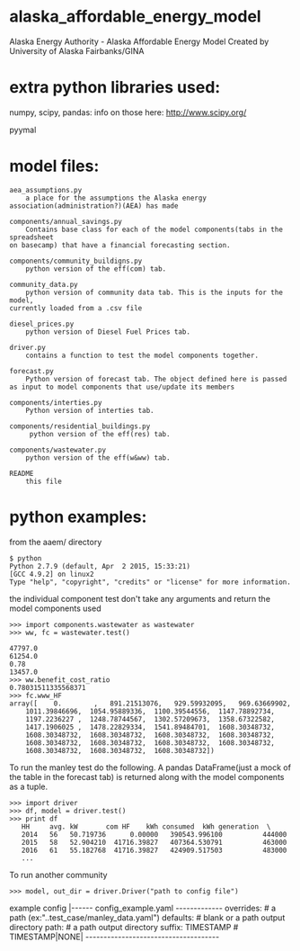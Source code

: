 # alaska_affordable_energy_model
Alaska Energy Authority - Alaska Affordable Energy Model
Created by University of Alaska Fairbanks/GINA

# extra python libraries used:
numpy, scipy, pandas: info on those here: http://www.scipy.org/

pyymal

# model files:
    aea_assumptions.py
        a place for the assumptions the Alaska energy association(administration?)(AEA) has made

    components/annual_savings.py
        Contains base class for each of the model components(tabs in the spreadsheet
    on basecamp) that have a financial forecasting section.

    components/community_buildigns.py
        python version of the eff(com) tab.

    community_data.py
        python version of community data tab. This is the inputs for the model,
    currently loaded from a .csv file

    diesel_prices.py
        python version of Diesel Fuel Prices tab.

    driver.py
        contains a function to test the model components together.

    forecast.py
        Python version of forecast tab. The object defined here is passed
    as input to model components that use/update its members

    components/interties.py
        Python version of interties tab.

    components/residential_buildings.py
         python version of the eff(res) tab.

    components/wastewater.py
        python version of the eff(w&ww) tab.

    README
        this file


# python examples:
from the aaem/ directory

    $ python
    Python 2.7.9 (default, Apr  2 2015, 15:33:21)
    [GCC 4.9.2] on linux2
    Type "help", "copyright", "credits" or "license" for more information.

the individual component test don't take any arguments and return the model components used

    >>> import components.wastewater as wastewater
    >>> ww, fc = wastewater.test()

    47797.0
    61254.0
    0.78
    13457.0
    >>> ww.benefit_cost_ratio
    0.78031511335568371
    >>> fc.www_HF
    array([    0.        ,   891.21513076,   929.59932095,   969.63669902,
        1011.39846696,  1054.95889336,  1100.39544556,  1147.78892734,
        1197.2236227 ,  1248.78744567,  1302.57209673,  1358.67322582,
        1417.1906025 ,  1478.22829334,  1541.89484701,  1608.30348732,
        1608.30348732,  1608.30348732,  1608.30348732,  1608.30348732,
        1608.30348732,  1608.30348732,  1608.30348732,  1608.30348732,
        1608.30348732,  1608.30348732,  1608.30348732])



To run the manley test do the following. A pandas DataFrame(just a mock of the table in the forecast tab) is returned along with the model components as a tuple. 
    
    >>> import driver
    >>> df, model = driver.test()
    >>> print df
       HH     avg. kW       com HF    kWh consumed  kWh generation  \
       2014   56   50.719736      0.00000   390543.996100          444000   
       2015   58   52.904210  41716.39827   407364.530791          463000   
       2016   61   55.182768  41716.39827   424909.517503          483000   
       ...

To run another community
  
    >>> model, out_dir = driver.Driver("path to config file")


example config 
    |------ config_example.yaml -------------
    overrides: # a path (ex:"..test_case/manley_data.yaml")
    defaults: # blank or a path
    output directory path: # a path
    output directory suffix: TIMESTAMP # TIMESTAMP|NONE|<string>
    -------------------------------------    

